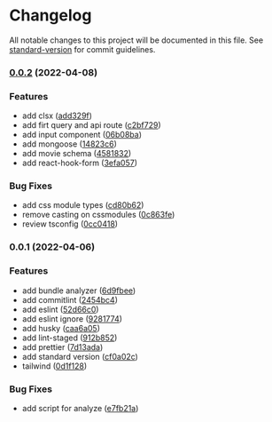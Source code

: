 # Changelog

All notable changes to this project will be documented in this file. See [standard-version](https://github.com/conventional-changelog/standard-version) for commit guidelines.

### [0.0.2](https://github.com/fra-malagisi/fm-next/compare/v0.0.1...v0.0.2) (2022-04-08)


### Features

* add clsx ([add329f](https://github.com/fra-malagisi/fm-next/commit/add329f623db3c305f0bc8fa8038fa627522fbbe))
* add firt query and api route ([c2bf729](https://github.com/fra-malagisi/fm-next/commit/c2bf729b1d953637614a0bd08e1943b95c74955d))
* add input component ([06b08ba](https://github.com/fra-malagisi/fm-next/commit/06b08ba81adbe10385206e42d68a36fa2e29b341))
* add mongoose ([14823c6](https://github.com/fra-malagisi/fm-next/commit/14823c6e6dd8b335f9e373c011659a2df17ae379))
* add movie schema ([4581832](https://github.com/fra-malagisi/fm-next/commit/4581832aa9deca25ef6f894d5f2190b605d36fc8))
* add react-hook-form ([3efa057](https://github.com/fra-malagisi/fm-next/commit/3efa057b05f56050ae2dabf50b2aa68cd4f2d50b))


### Bug Fixes

* add css module types ([cd80b62](https://github.com/fra-malagisi/fm-next/commit/cd80b62be30cad0a3f45dde6815c29e5d95a8b2e))
* remove casting on cssmodules ([0c863fe](https://github.com/fra-malagisi/fm-next/commit/0c863fe76270fff205b2d4bbada57629c83e358e))
* review tsconfig ([0cc0418](https://github.com/fra-malagisi/fm-next/commit/0cc0418cabc00852c636e8289ffc0eedd0947b3e))

### 0.0.1 (2022-04-06)


### Features

* add bundle analyzer ([6d9fbee](https://github.com/fra-malagisi/fm-next/commit/6d9fbee1aa9bba7962c4ca0c3fd699c9cf51fbbc))
* add commitlint ([2454bc4](https://github.com/fra-malagisi/fm-next/commit/2454bc4c81fe5ee9e1fc09639d8523c1f85128ab))
* add eslint ([52d66c0](https://github.com/fra-malagisi/fm-next/commit/52d66c0e79543a33caf271fceb0d4a70d8d55150))
* add eslint ignore ([9281774](https://github.com/fra-malagisi/fm-next/commit/9281774b169de82b3233e5b05e59c395dac628de))
* add husky ([caa6a05](https://github.com/fra-malagisi/fm-next/commit/caa6a055121f738525d9d4f4822364cf5a321df2))
* add lint-staged ([912b852](https://github.com/fra-malagisi/fm-next/commit/912b852a97a276f598adcf86af901a66c8d23cec))
* add prettier ([7d13ada](https://github.com/fra-malagisi/fm-next/commit/7d13ada5dc9fd2b6556ff66ce618c06e31d7f84c))
* add standard version ([cf0a02c](https://github.com/fra-malagisi/fm-next/commit/cf0a02c13c3bb2bff525939ee5bb2e18c5c6b7e9))
* tailwind ([0d1f128](https://github.com/fra-malagisi/fm-next/commit/0d1f128a6f09db6ba949715be230ff0dd49662b3))


### Bug Fixes

* add script for analyze ([e7fb21a](https://github.com/fra-malagisi/fm-next/commit/e7fb21a53490c3b8c7232276474cc07028d34857))
